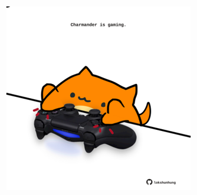 <!-- built at 18/09/2025, 22:00:35 UTC -->
<p align="center">
  <img width="500" height="500" src="./ReadmeImage.svg">
</p>
